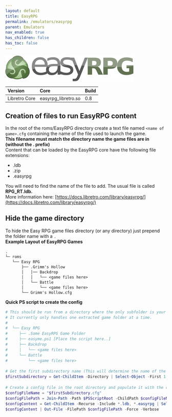 ```yaml
---
layout: default
title: EasyRPG
permalink: /emulators/easyrpg
parent: Emulators
nav_enabled: true
has_children: false
has_toc: false
---
```


![](assets/images/easyrpg_logo.png)

| Version       | Core               | Build           |
|:--------------|:-------------------|:----------------|
| Libretro Core | easyrpg_libretro.so | 0.8 |

## Creation of files to run EasyRPG content
In the root of the roms/EasyRPG directory create a text file named `<name of game>.cfg` containing the name of the file used to launch the game.  
**This filename must match the directory name the game files are in (without the . prefix)**  
Content that can be loaded by the EasyRPG core have the following file extensions:
- .ldb
- .zip
- .easyrpg

You will need to find the name of the file to add.  The usual file is called **RPG_RT.ldb.**  
More information here: [https://docs.libretro.com/library/easyrpg/](https://docs.libretro.com/library/easyrpg/)

## Hide the game directory
To hide the Easy RPG game files directory (or any directory) just prepend the folder name with a `.`  
**Example Layout of EasyRPG Games**
```
.
└─ roms
   └── Easy RPG
       ├── .Grimm's Hollow
       │   │── Backdrop
       │   │   └── <game files here>
       │   └── Battle
       │       └── <game files here>
       └── Grimm's Hollow.cfg
```

**Quick PS script to create the config**
```powershell
# This should be run from a directory where the only subfolder is your extracted EasyRPG game
# It currently only handles one extracted game folder at a time.
#
#  └── Easy RPG
#     ├── .Some EasyRPG Game Folder
#     ├── easyme.ps1 [Place the script here..]
#     ├── Backdrop
#     │   └── <game files here>
#     └── Battle
#         └── <game files here>

# Get the first subdirectory name (This will determine the name of the config file created)
$firstSubdirectory = Get-ChildItem -Directory | Select-Object -First 1 -ExpandProperty Name

# Create a config file in the root directory and populate it with the correct EasyRPG launch file
$configFileName = "$firstSubdirectory.cfg"
$configFilePath = Join-Path -Path $PSScriptRoot -ChildPath $configFileName
$configContent = Get-ChildItem -Recurse -Include *.ldb, *.easyrpg | Select-Object -ExpandProperty Name
$configContent | Out-File -FilePath $configFilePath -Force -Verbose
```